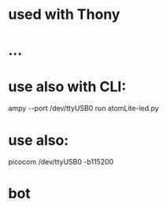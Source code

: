 
# used with Thony
# ...
# use also with CLI:

ampy --port /dev/ttyUSB0 run atomLite-led.py


# use also:

picocom  /dev/ttyUSB0 -b115200

# bot
